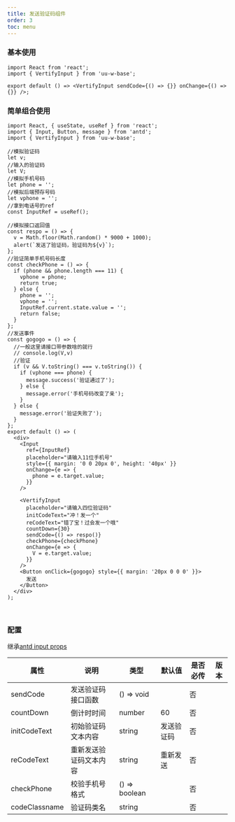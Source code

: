 ```yaml
---
title: 发送验证码组件
order: 3
toc: menu
---
```


### 基本使用

```tsx
import React from 'react';
import { VertifyInput } from 'uu-w-base';

export default () => <VertifyInput sendCode={() => {}} onChange={() => {}} />;
```

### 简单组合使用

```tsx
import React, { useState, useRef } from 'react';
import { Input, Button, message } from 'antd';
import { VertifyInput } from 'uu-w-base';

//模拟验证码
let v;
//输入的验证码
let V;
//模拟手机号码
let phone = '';
//模拟后端预存号码
let vphone = '';
//拿到电话号的ref
const InputRef = useRef();

//模拟接口返回值
const respo = () => {
  v = Math.floor(Math.random() * 9000 + 1000);
  alert(`发送了验证码，验证码为${v}`);
};
//验证简单手机号码长度
const checkPhone = () => {
  if (phone && phone.length === 11) {
    vphone = phone;
    return true;
  } else {
    phone = '';
    vphone = '';
    InputRef.current.state.value = '';
    return false;
  }
};
//发送事件
const gogogo = () => {
  //一般这里请接口带参数啥的就行
  // console.log(V,v)
  //验证
  if (v && V.toString() === v.toString()) {
    if (vphone === phone) {
      message.success('验证通过了');
    } else {
      message.error('手机号码改变了亲');
    }
  } else {
    message.error('验证失败了');
  }
};
export default () => (
  <div>
    <Input
      ref={InputRef}
      placeholder="请输入11位手机号"
      style={{ margin: '0 0 20px 0', height: '40px' }}
      onChange={e => {
        phone = e.target.value;
      }}
    />

    <VertifyInput
      placeholder="请输入四位验证码"
      initCodeText="冲！发一个"
      reCodeText="错了宝！过会发一个哦"
      countDown={30}
      sendCode={() => respo()}
      checkPhone={checkPhone}
      onChange={e => {
        V = e.target.value;
      }}
    />
    <Button onClick={gogogo} style={{ margin: '20px 0 0 0' }}>
      发送
    </Button>
  </div>
);
```

<br/>

### 配置

继承[antd input props](https://ant.design/components/input-cn/#Input)

| 属性          | 说明                   | 类型          | 默认值     | 是否必传 | 版本 |
| ------------- | ---------------------- | ------------- | ---------- | -------- | ---- |
| sendCode      | 发送验证码接口函数     | () => void    |            | 否       |      |
| countDown     | 倒计时时间             | number        | 60         | 否       |      |
| initCodeText  | 初始验证码文本内容     | string        | 发送验证码 | 否       |      |
| reCodeText    | 重新发送验证码文本内容 | string        | 重新发送   | 否       |      |
| checkPhone    | 校验手机号格式         | () => boolean |            | 否       |      |
| codeClassname | 验证码类名             | string        |            | 否       |      |
